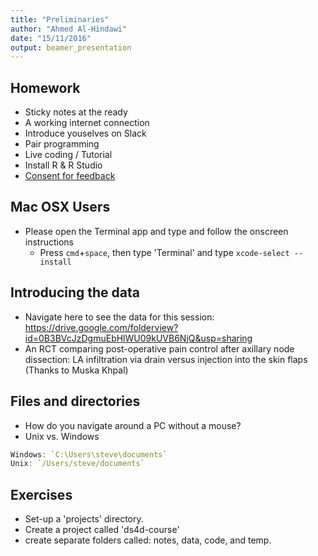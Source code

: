 ```yaml
---
title: "Preliminaries"
author: "Ahmed Al-Hindawi"
date: "15/11/2016"
output: beamer_presentation
---
```


## Homework

- Sticky notes at the ready
- A working internet connection
- Introduce youselves on Slack
- Pair programming
- Live coding / Tutorial
- Install R & R Studio
- [Consent for feedback](https://goo.gl/forms/gdmHqPsTD1vBcyep1)

## Mac OSX Users

- Please open the Terminal app and type  and follow the onscreen instructions
	+ Press `cmd`+`space`, then type 'Terminal' and type `xcode-select --install`

## Introducing the data

- Navigate here to see the data for this session: https://drive.google.com/folderview?id=0B3BVcJzDgmuEbHlWU09kUVB6NjQ&usp=sharing
- An RCT comparing post-operative pain control after axillary node dissection: LA infiltration via drain versus injection into the skin flaps (Thanks to Muska Khpal)

## Files and directories

- How do you navigate around a PC without a mouse?
- Unix vs. Windows


```r
Windows: `C:\Users\steve\documents`
Unix: `/Users/steve/documents`
```

## Exercises

- Set-up a 'projects' directory.
- Create a project called 'ds4d-course'
- create separate folders called: notes, data, code, and temp.


